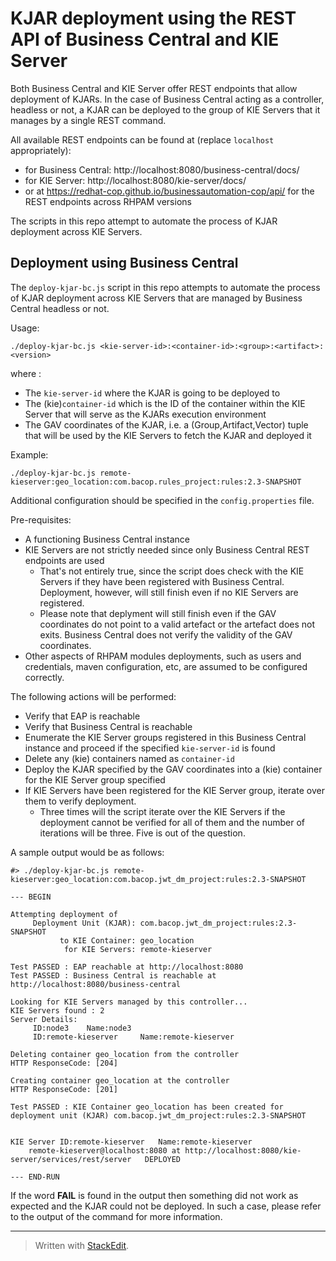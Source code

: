 # KJAR deployment using the REST API of Business Central and KIE Server

Both Business Central and KIE Server offer REST endpoints that allow deployment of KJARs. In the case of Business Central acting as a controller, headless or not, a KJAR can be deployed to the group of KIE Servers that it manages by a single REST command.

All available REST endpoints can be found at (replace `localhost` appropriately):

* for Business Central: http://localhost:8080/business-central/docs/ 
* for KIE Server: http://localhost:8080/kie-server/docs/
* or at https://redhat-cop.github.io/businessautomation-cop/api/ for the REST endpoints across RHPAM versions

The scripts in this repo attempt to automate the process of KJAR deployment across KIE Servers.

## Deployment using Business Central

The `deploy-kjar-bc.js` script in this repo attempts to automate the process of KJAR deployment across KIE Servers that are managed by Business Central headless or not.

Usage:

```
./deploy-kjar-bc.js <kie-server-id>:<container-id>:<group>:<artifact>:<version>
```

where :

* The `kie-server-id` where the KJAR is going to be deployed to
* The (kie)`container-id` which is the ID of the container within the KIE Server that will serve as the KJARs execution environment
* The GAV coordinates of the KJAR, i.e. a (Group,Artifact,Vector) tuple that will be used by the KIE Servers to fetch the KJAR and deployed it

Example:

```
./deploy-kjar-bc.js remote-kieserver:geo_location:com.bacop.rules_project:rules:2.3-SNAPSHOT
```

Additional configuration should be specified in the `config.properties` file.

Pre-requisites:

* A functioning Business Central instance
* KIE Servers are not strictly needed since only Business Central REST endpoints are used
	* That's not entirely true, since the script does check with the KIE Servers if they have been registered with Business Central. Deployment, however, will still finish even if no KIE Servers are registered.
	* Please note that deplyment will still finish even if the GAV coordinates do not point to a valid artefact or the artefact does not exits. Business Central does not verify the validity of the GAV coordinates.
* Other aspects of RHPAM modules deployments, such as users and credentials, maven configuration, etc, are assumed to be configured correctly.

The following actions will be performed:

* Verify that EAP is reachable 
* Verify that Business Central is reachable
* Enumerate the KIE Server groups registered in this Business Central instance and proceed if the specified `kie-server-id` is found
* Delete any (kie) containers named as `container-id`
* Deploy the KJAR specified by the GAV coordinates into a (kie) container for the KIE Server group specified
* If KIE Servers have been registered for the KIE Server group, iterate over them to verify deployment. 
	* Three times will the script iterate over the KIE Servers if the deployment cannot be verified for all of them and the number of iterations will be three. Five is out of the question.

A sample output would be as follows:

```
#> ./deploy-kjar-bc.js remote-kieserver:geo_location:com.bacop.jwt_dm_project:rules:2.3-SNAPSHOT

--- BEGIN

Attempting deployment of 
     Deployment Unit (KJAR): com.bacop.jwt_dm_project:rules:2.3-SNAPSHOT
           to KIE Container: geo_location
            for KIE Servers: remote-kieserver

Test PASSED : EAP reachable at http://localhost:8080
Test PASSED : Business Central is reachable at http://localhost:8080/business-central

Looking for KIE Servers managed by this controller...
KIE Servers found : 2
Server Details:
	 ID:node3	 Name:node3
	 ID:remote-kieserver	 Name:remote-kieserver

Deleting container geo_location from the controller
HTTP ResponseCode: [204]

Creating container geo_location at the controller
HTTP ResponseCode: [201]

Test PASSED : KIE Container geo_location has been created for deployment unit (KJAR) com.bacop.jwt_dm_project:rules:2.3-SNAPSHOT


KIE Server ID:remote-kieserver	 Name:remote-kieserver
    remote-kieserver@localhost:8080 at http://localhost:8080/kie-server/services/rest/server   DEPLOYED 

--- END-RUN
```

If the word **FAIL** is found in the output then something did not work as expected and the KJAR could not be deployed. In such a case, please refer to the output of the command for more information.

---

> Written with [StackEdit](https://stackedit.io/).
